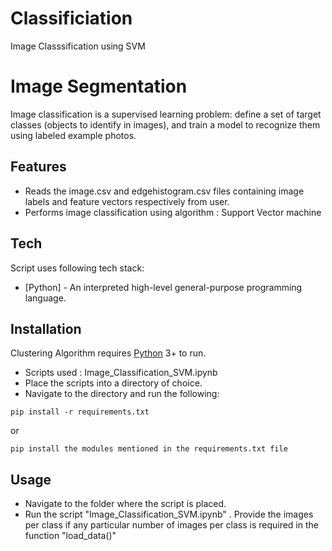 # Classificiation
Image Classsification using SVM

# Image Segmentation

Image classification is a supervised learning problem: define a set of target classes (objects to identify in images), and train a model to recognize them using labeled example photos.

## Features

- Reads the image.csv and edgehistogram.csv files containing image labels and feature vectors respectively from user.
- Performs image classification using algorithm : Support Vector machine

## Tech
Script uses following tech stack:

- [Python] - An interpreted high-level general-purpose programming language.

## Installation

Clustering Algorithm requires [Python](https://www.python.org) 3+ to run.

- Scripts used : Image_Classification_SVM.ipynb
- Place the scripts into a directory of choice.
- Navigate to the directory and run the following:

```
pip install -r requirements.txt

```
or 

```
pip install the modules mentioned in the requirements.txt file

```
## Usage

- Navigate to the folder where the script is placed.
- Run the script "Image_Classification_SVM.ipynb" . Provide the images per class if any particular number of images per class is required in the function "load_data()"





